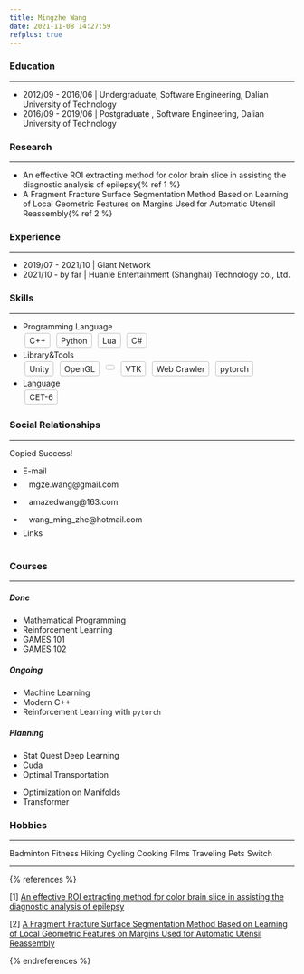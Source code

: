 ```yaml
---
title: Mingzhe Wang
date: 2021-11-08 14:27:59
refplus: true
---
```


### <i class="fa-solid fa-graduation-cap"></i> Education

***

<ul class="fa-ul">
  <li><span class="fa-li"><i class="fa-solid fa-fan fa-spin"></i></span>2012/09 - 2016/06 | Undergraduate, Software Engineering, Dalian University of Technology</li>
  <li><span class="fa-li"><i class="fa-solid fa-fan fa-spin"></i></span>2016/09 - 2019/06 | Postgraduate , Software Engineering, Dalian University of Technology</li>
</ul>

### <i class="fa-solid fa-dna "></i> Research

***

<ul class="fa-ul">
  <li><span class="fa-li"><i class="fa-solid fa-atom fa-spin"></i></span>An effective ROI extracting method for color brain slice in assisting the diagnostic analysis of epilepsy{% ref 1 %}</li>
  <li><span class="fa-li"><i class="fa-solid fa-atom fa-spin"></i></span>A Fragment Fracture Surface Segmentation Method Based on Learning of Local Geometric Features on Margins Used for Automatic Utensil Reassembly{% ref 2 %}</li>
</ul>

### <i class="fa-solid fa-city "></i> Experience

***

<ul class="fa-ul">
  <li><span class="fa-li"><i class="fa-solid fa-asterisk fa-spin"></i></span>2019/07 - 2021/10 | Giant Network</li>
  <li><span class="fa-li"><i class="fa-solid fa-asterisk fa-spin"></i></span>2021/10 - by far | Huanle Entertainment (Shanghai) Technology co., Ltd.</li>
</ul>

### <i class="fa-solid fa-gear fa-spin"></i></i> Skills

***

<ul class="fa-ul">
  <li><span class="fa-li"><i class="fa-solid fa-code"></i></span>Programming Language</li>
  <div>
    <span style="display: inline-block; margin: 0.25em; border: 1px solid silver; border-radius: 0.25em; padding: .25em 0.5em"><span class="iconfont icon-a-C"></span> C++</span>
    <span style="display: inline-block; margin: 0.25em; border: 1px solid silver; border-radius: 0.25em; padding: .25em 0.5em"><i class="fa-brands fa-python"></i> Python</span>
    <span style="display: inline-block; margin: 0.25em; border: 1px solid silver; border-radius: 0.25em; padding: .25em 0.5em">Lua</span>
    <span style="display: inline-block; margin: 0.25em; border: 1px solid silver; border-radius: 0.25em; padding: .25em 0.5em">C#</span>
  </div>
  <li><span class="fa-li"><i class="fa-solid fa-microchip"></i></span>Library&Tools</li>
  <div>
    <span style="display: inline-block; margin: 0.25em; border: 1px solid silver; border-radius: 0.25em; padding: .25em 0.5em"><i class="fa-brands fa-unity"></i> Unity</span>
    <span style="display: inline-block; margin: 0.25em; border: 1px solid silver; border-radius: 0.25em; padding: .25em 0.5em">OpenGL</span>
    <span style="display: inline-block; margin: 0.25em; border: 1px solid silver; border-radius: 0.25em; padding: .25em 0.5em"><i class="fa-brands fa-git"></i></span>
    <span style="display: inline-block; margin: 0.25em; border: 1px solid silver; border-radius: 0.25em; padding: .25em 0.5em">VTK</span>
    <span style="display: inline-block; margin: 0.25em; border: 1px solid silver; border-radius: 0.25em; padding: .25em 0.5em"><i class="fa-solid fa-spider"></i> Web Crawler</span>
    <span style="display: inline-block; margin: 0.25em; border: 1px solid silver; border-radius: 0.25em; padding: .25em 0.5em">pytorch</span>
  </div>
  <li><span class="fa-li"><i class="fa-solid fa-language"></i></span>Language</li>
  <div>
    <span style="display: inline-block; margin: 0.25em; border: 1px solid silver; border-radius: 0.25em; padding: .25em 0.5em">CET-6</span>
  </div>
</ul>

### <i class="fa-solid fa-share-nodes"></i> Social Relationships

***

<div class="position-fixed" style="z-index: 1130;right: 42.75%;bottom: 50%;">
  <div id="liveToast" class="toast hide" role="alert" aria-live="assertive" aria-atomic="true" data-delay="2000">
    <div class="toast-body text-white bg-success rounded-lg">
      Copied Success!
    </div>
  </div>
</div>

<ul class="fa-ul">
  <li><span class="fa-li"><i class="fa-solid fa-envelope"></i></span>E-mail</li>
  <div>
    <li><span style="display: inline-block; margin: 0.25em; border: 0px solid silver; border-radius: 0.25em; padding: .25em 0.5em">
      <a id="link-copy-1" data-toggle="tooltip" class="btn btn-outline-secondary btn-sm" data-clipboard-text="mgze.wang@gmail.com" title="Click to copy">
        <span class="iconfont icon-gmail"></span> mgze.wang@gmail.com
      </a>
    </span></li>
    <li><span style="display: inline-block; margin: 0.25em; border: 0px solid silver; border-radius: 0.25em; padding: .25em 0.5em">
      <a id="link-copy-2" data-toggle="tooltip" class="btn btn-outline-danger btn-sm" data-clipboard-text="amazedwang@163.com" title="Click to copy">
        <span class="iconfont icon-netease"></span> amazedwang@163.com
      </a>
    </span></li>
    <li><span style="display: inline-block; margin: 0.25em; border: 0px solid silver; border-radius: 0.25em; padding: .25em 0.5em">
      <a id="link-copy-3" data-toggle="tooltip" class="btn btn-outline-primary btn-sm" data-width="300px" data-clipboard-text="wang_ming_zhe@hotmail.com" title="Click to copy">
        <span class="iconfont icon-outlook"></span> wang_ming_zhe@hotmail.com
      </a>
    </span></li>
  </div>
  <li><span class="fa-li"><i class="fa-solid fa-link"></i></span>Links</li>
  <div>
    <span style="display: inline-block; margin: 0.25em; border: 0px solid silver; border-radius: 0.25em; padding: .25em 0.5em">
      <a href="https://github.com/SilhouettesForYou" data-toggle="tooltip" title="SilhouettesForYou"><i class="fa-brands fa-github"></i></a>
    </span>
    <span style="display: inline-block; margin: 0.25em; border: 0px solid silver; border-radius: 0.25em; padding: .25em 0.5em">
      <a href="https://www.bilibili.com/" data-toggle="tooltip" title="bilibili"><i class="fa-brands fa-bilibili"></i></a>
    </span>
    <span style="display: inline-block; margin: 0.25em; border: 0px solid silver; border-radius: 0.25em; padding: .25em 0.5em">
      <a href="https://www.zhihu.com/" data-toggle="tooltip" title="知乎"><i class="fa-brands fa-zhihu"></i></a>
    </span>
    <span style="display: inline-block; margin: 0.25em; border: 0px solid silver; border-radius: 0.25em; padding: .25em 0.5em">
      <a href="https://store.steampowered.com/" data-toggle="tooltip" title="Steam"><i class="fa-brands fa-steam"></i></a>
    </span>
    <span style="display: inline-block; margin: 0.25em; border: 0px solid silver; border-radius: 0.25em; padding: .25em 0.5em">
      <a href="https://www.yinxiang.com/" data-toggle="tooltip" title="Evernote"><i class="fa-brands fa-evernote"></i></a>
    </span>
    <span style="display: inline-block; margin: 0.25em; border: 0px solid silver; border-radius: 0.25em; padding: .25em 0.5em">
      <a href="https://www.douban.com/" data-toggle="tooltip" title="豆瓣"><span class="iconfont icon-douban"></span></a>
    </span>
    <span style="display: inline-block; margin: 0.25em; border: 0px solid silver; border-radius: 0.25em; padding: .25em 0.5em">
      <a href="https://colorhunt.co/" data-toggle="tooltip" title="Color Hunt"><span class="iconfont icon-color"></span></a>
    </span>
    <span style="display: inline-block; margin: 0.25em; border: 0px solid silver; border-radius: 0.25em; padding: .25em 0.5em">
      <a href="https://www.kdocs.cn/latest?from=docs" data-toggle="tooltip" title="WPS"><span class="iconfont icon-wps"></span></a>
    </span>
    <span style="display: inline-block; margin: 0.25em; border: 0px solid silver; border-radius: 0.25em; padding: .25em 0.5em">
      <a href="https://cppinsights.io/" data-toggle="tooltip" title="cpp insights"><span class="iconfont icon-insight"></span></a>
    </span>
    <span style="display: inline-block; margin: 0.25em; border: 0px solid silver; border-radius: 0.25em; padding: .25em 0.5em">
      <a href="https://compiler-explorer.com/" data-toggle="tooltip" title="compiler explorer"><span class="iconfont icon-compile"></span></a>
    </span>
    <span style="display: inline-block; margin: 0.25em; border: 0px solid silver; border-radius: 0.25em; padding: .25em 0.5em">
      <a href="https://www.pinterest.com/" data-toggle="tooltip" title="pinterest"><i class="fa-brands fa-pinterest"></i></a>
    </span>
    <span style="display: inline-block; margin: 0.25em; border: 0px solid silver; border-radius: 0.25em; padding: .25em 0.5em">
      <a href="https://www.wallpaperhub.app/" data-toggle="tooltip" title="wallpaperhub"><i class="fa-regular fa-image"></i></a>
    </span>
    <span style="display: inline-block; margin: 0.25em; border: 0px solid silver; border-radius: 0.25em; padding: .25em 0.5em">
      <a href="https://unsplash.com/" data-toggle="tooltip" title="unsplash"><i class="fa-brands fa-unsplash"></i></a>
    </span>
    <span style="display: inline-block; margin: 0.25em; border: 0px solid silver; border-radius: 0.25em; padding: .25em 0.5em">
      <a href="https://chatgpt.com/" data-toggle="tooltip" title="ChatGPT"><span class="iconfont icon-openai"></span></a>
    </span>
    <span style="display: inline-block; margin: 0.25em; border: 0px solid silver; border-radius: 0.25em; padding: .25em 0.5em">
      <a href="https://www.ilovepdf.com/" data-toggle="tooltip" title="unsplash"><span class="iconfont icon-ilovepdf"></a>
    </span>
  </div>
</ul>

### <i class="fa-solid fa-landmark"></i> Courses

***

<div class="card-deck">
  <div class="card text-white bg-success mb-3">
    <!-- <i class="fa-solid fa-thumbtack"></i> -->
    <div class="card-body">
      <h5 class="card-title">Done</h5>
      <ul class="fa-ul">
        <li><span class="fa-li"><i class="fa-solid fa-circle-check"></i></span>Mathematical Programming</li>
        <li><span class="fa-li"><i class="fa-solid fa-circle-check"></i></span>Reinforcement Learning</li>
        <li><span class="fa-li"><i class="fa-solid fa-circle-check"></i></span>GAMES 101</li>
        <li><span class="fa-li"><i class="fa-solid fa-circle-check"></i></span>GAMES 102</li>
      </ul>
    </div>
  </div>
  <div class="card text-white bg-primary mb-3">
    <!-- <i class="fa-solid fa-thumbtack"></i> -->
    <div class="card-body">
      <h5 class="card-title">Ongoing</h5>
      <ul class="fa-ul">
        <li><span class="fa-li"><i class="fa-inverse fa-solid  fa-heart fa-beat fa-2xs"></i></span>Machine Learning</li>
        <li><span class="fa-li"><i class="fa-inverse fa-solid  fa-heart fa-beat fa-2xs"></i></span>Modern C++</li>
        <li><span class="fa-li"><i class="fa-inverse fa-solid  fa-heart fa-beat fa-2xs"></i></span>Reinforcement Learning with <code>pytorch</code></li>
      </ul>
    </div>
  </div>
</div>

<div class="card text-white bg-dark bg- mb-3">
  <!-- <i class="fa-solid fa-thumbtack"></i> -->
    <div class="card-body">
      <h5 class="card-title">Planning</h5>
      <div class="container">
        <div class="row">
            <div class="col">
              <ul class="fa-ul">
                <li><span class="fa-li"><i class="fa-regular fa-square"></i></span>Stat Quest Deep Learning</li>
                <li><span class="fa-li"><i class="fa-regular fa-square"></i></span>Cuda</li>
                <li><span class="fa-li"><i class="fa-regular fa-square"></i></span>Optimal Transportation</li>
              </ul>
            </div>
            <div class="col">
              <ul class="fa-ul">
                <li><span class="fa-li"><i class="fa-regular fa-square"></i></span>Optimization on Manifolds</li>
                <li><span class="fa-li"><i class="fa-regular fa-square"></i></span>Transformer</li>
              </ul>
            </div>
        </div>
      </div>
    </div>
</div>

### <i class="fa-regular fa-face-grin-stars"></i> Hobbies

***

<div class="fa-1x">
  <i><span class="iconfont icon-a-07"></span></i>Badminton
  <i class="fa-inverse fa-solid  fa-heart fa-beat fa-2xs" style="color:Tomato"></i>
  <i class="fa-solid fa-minus fa-rotate-90"></i>
  <i class="fa-solid fa-dumbbell"></i>Fitness
  <i class="fa-inverse fa-solid  fa-heart fa-beat fa-2xs" style="color:Tomato"></i>
  <i class="fa-solid fa-minus fa-rotate-90"></i>
  <i class="fa-solid fa-person-hiking"></i>Hiking
  <i class="fa-solid fa-minus fa-rotate-90"></i>
  <i class="fa-solid fa-person-biking"></i>Cycling
  <i class="fa-inverse fa-solid  fa-heart fa-beat fa-2xs" style="color:Tomato"></i>
  <i class="fa-solid fa-minus fa-rotate-90"></i>
  <i class="fa-solid fa-kitchen-set"></i>Cooking
  <i class="fa-solid fa-minus fa-rotate-90"></i>
  <i class="fa-solid fa-film"></i>Films
  <i class="fa-solid fa-minus fa-rotate-90"></i>
  <i class="fa-solid fa-plane-departure"></i>Traveling
  <i class="fa-solid fa-minus fa-rotate-90"></i>
  <i class="fa-solid fa-cat"></i>Pets
  <i class="fa-solid fa-minus fa-rotate-90"></i>
  <i><span class="iconfont icon-nintendo-switch"></span></i>Switch
</div>

***

{% references %}

[1] <a href="https://dl.acm.org/doi/10.1145/3340037.3340041">An effective ROI extracting method for color brain slice in assisting the diagnostic analysis of epilepsy</a>

[2] <a href="https://www.sciencedirect.com/science/article/abs/pii/S0010448520301561">A Fragment Fracture Surface Segmentation Method Based on Learning of Local Geometric Features on Margins Used for Automatic Utensil Reassembly</a>

{% endreferences %}
